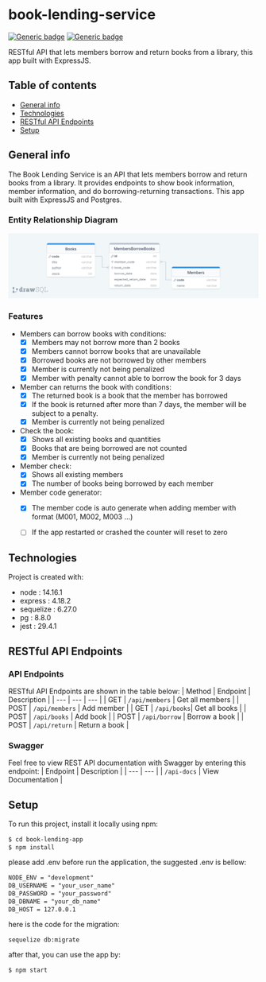 # book-lending-service
[![Generic badge](https://img.shields.io/badge/npm-v14.16.1-blue.svg)](https://shields.io/) [![Generic badge](https://img.shields.io/badge/node-6.14.12-green.svg)](https://shields.io/)


RESTful API that lets members borrow and return books from a library, this app built with ExpressJS.

## Table of contents
* [General info](#general-info)
* [Technologies](#technologies)
* [RESTful API Endpoints](#restful-api-endpoints)
* [Setup](#setup)

## General info
The Book Lending Service is an API that lets members borrow and return books from a library. It provides endpoints to show book information, member information, and do borrowing-returning transactions. This app built with ExpressJS and Postgres.
### Entity Relationship Diagram
![erd](./src/assets/image/erd.png)

### Features
* Members can borrow books with conditions:
  - [x]  Members may not borrow more than 2 books
  - [x]  Members cannot borrow books that are unavailable
  - [x]  Borrowed books are not borrowed by other members
  - [x]  Member is currently not being penalized
  - [x]  Member with penalty cannot able to borrow the book for 3 days
 
* Member can returns the book with conditions:
  - [x]  The returned book is a book that the member has borrowed
  - [x]  If the book is returned after more than 7 days, the member will be subject to a penalty. 
  - [x]  Member is currently not being penalized

* Check the book:
  - [x]  Shows all existing books and quantities
  - [x]  Books that are being borrowed are not counted
  - [x]  Member is currently not being penalized
  
* Member check:
  - [x]  Shows all existing members
  - [x]  The number of books being borrowed by each member

* Member code generator:
  - [x]  The member code is auto generate when adding member with format (M001, M002, M003 ...)
  - [ ]  If the app restarted or crashed the counter will reset to zero
 

## Technologies
Project is created with:
* node : 14.16.1
* express : 4.18.2
* sequelize : 6.27.0
* pg : 8.8.0
* jest : 29.4.1

## RESTful API Endpoints
### API Endpoints
RESTful API Endpoints are shown in the table below:
| Method | Endpoint | Description |
| --- | --- | --- | 
| GET | `/api/members` | Get all members | 
| POST | `/api/members` | Add member |
| GET | `/api/books`| Get all books |
| POST | `/api/books` | Add book |
| POST | `/api/borrow` | Borrow a book |
| POST | `/api/return` | Return a book |

### Swagger 
Feel free to view REST API documentation with Swagger by entering this endpoint:
| Endpoint | Description |
| --- | --- | 
| `/api-docs` | View Documentation | 

## Setup
To run this project, install it locally using npm:
```
$ cd book-lending-app
$ npm install
```
please add .env before run the application, the suggested .env is bellow:
```
NODE_ENV = "development"
DB_USERNAME = "your_user_name"
DB_PASSWORD = "your_password"
DB_DBNAME = "your_db_name"
DB_HOST = 127.0.0.1
```
here is the code for the migration:
```
sequelize db:migrate
```
after that, you can use the app by:
```
$ npm start
```
